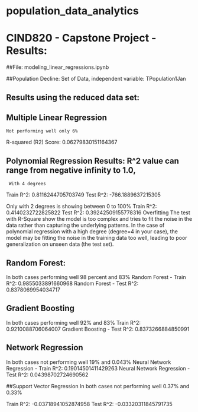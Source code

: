 # population_data_analytics

# CIND820 - Capstone Project - Results:

##File: modeling_linear_regressions.ipynb

##Population Decline: Set of Data, independent variable: TPopulation1Jan   

## Results using the reduced data set: 


## Multiple Linear Regression
	Not performing well only 6%
R-squared (R2) Score:   0.06279830151164367

## Polynomial Regression Results: R^2 value can range from negative infinity to 1.0,
	 With 4 degrees 
Train R^2: 0.8116244705703749
Test R^2: -766.1889637215305

Only with 2 degrees is showing between 0 to 100%
Train R^2: 0.4140232722825822
Test R^2: 0.39242509155778316
Overfitting
The test with R-Square show the model is  too complex and tries to fit the noise in the data rather than capturing the underlying patterns. In the case of polynomial regression with a high degree (degree=4 in your case), the model may be fitting the noise in the training data too well, leading to poor generalization on unseen data (the test set).

## Random Forest:
In both cases performing well 98 percent and 83%
Random Forest - Train R^2: 0.9855033891660968
Random Forest - Test R^2: 0.8378069954034717

## Gradient Boosting 
In both cases performing well 92% and 83%
Train R^2: 0.9210088706064007 Gradient Boosting - 
Test R^2: 0.8373266884850991

## Network Regression
In both cases not performing well 19% and 0.043%
Neural Network Regression - Train R^2: 0.19014501411429263
Neural Network Regression - Test R^2: 0.04398702724690562

##Support Vector Regression
In both cases not performing well 0.37% and 0.33%

Train R^2: -0.03718941052874958
Test R^2: -0.03320311845791735
